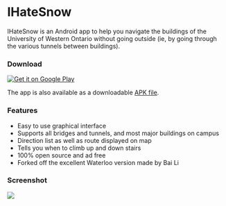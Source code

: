 IHateSnow
=========

IHateSnow is an Android app to help you navigate the buildings of the University of Western Ontario without going outside (ie, by going through the various tunnels between buildings).

### Download

<a href="https://play.google.com/store/apps/details?id=com.lucky.watisrain">
  <img alt="Get it on Google Play"
       src="http://developer.android.com/images/brand/en_generic_rgb_wo_45.png" />
</a>

The app is also available as a downloadable [APK file](https://github.com/luckytoilet/WATisRain/releases/download/v0.2/WATisRain-0.2.apk?raw=true).

### Features

* Easy to use graphical interface
* Supports all bridges and tunnels, and most major buildings on campus
* Direction list as well as route displayed on map
* Tells you when to climb up and down stairs
* 100% open source and ad free
* Forked off the excellent Waterloo version made by Bai Li


### Screenshot

![](http://imgur.com/3PekY9F)
